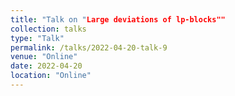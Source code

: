 ```yaml
---
title: "Talk on "Large deviations of lp-blocks""
collection: talks
type: "Talk"
permalink: /talks/2022-04-20-talk-9
venue: "Online"
date: 2022-04-20
location: "Online"
---
```


